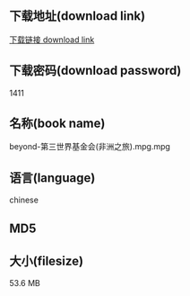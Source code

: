 ## 下载地址(download link)
[下载链接 download link](https://voluble-croquembouche-d321dc.netlify.app/?s=beyond-%E7%AC%AC%E4%B8%89%E4%B8%96%E7%95%8C%E5%9F%BA%E9%87%91%E4%BC%9A%28%E9%9D%9E%E6%B4%B2%E4%B9%8B%E6%97%85%29.mpg)

## 下载密码(download password)
1411

## 名称(book name)
beyond-第三世界基金会(非洲之旅).mpg.mpg

## 语言(language)
chinese

## MD5


## 大小(filesize)
53.6 MB
